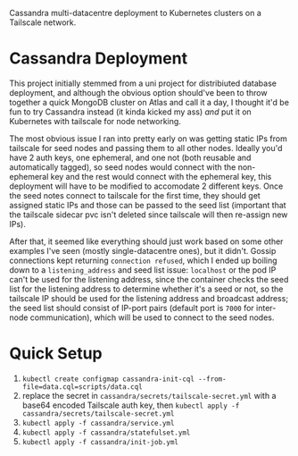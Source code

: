 Cassandra multi-datacentre deployment to Kubernetes clusters on a Tailscale network.

# Cassandra Deployment

This project initially stemmed from a uni project for distribiuted database deployment, and although the obvious option should've been to throw together a quick MongoDB cluster on Atlas and call it a day, I thought it'd be fun to try Cassandra instead (it kinda kicked my ass) *and* put it on Kubernetes with tailscale for node networking.

The most obvious issue I ran into pretty early on was getting static IPs from tailscale for seed nodes and passing them to all other nodes. Ideally you'd have 2 auth keys, one ephemeral, and one not (both reusable and automatically tagged), so seed nodes would connect with the non-ephemeral key and the rest would connect with the ephemeral key, this deployment will have to be modified to accomodate 2 different keys. Once the seed notes connect to tailscale for the first time, they should get assigned static IPs and those can be passed to the seed list (important that the tailscale sidecar pvc isn't deleted since tailscale will then re-assign new IPs).

After that, it seemed like everything should just work based on some other examples I've seen (mostly single-datacentre ones), but it didn't. Gossip connections kept returning `connection refused`, which I ended up boiling down to a `listening_address` and seed list issue: `localhost` or the pod IP can't be used for the listening address, since the container checks the seed list for the listening address to determine whether it's a seed or not, so the tailscale IP should be used for the listening address and broadcast address; the seed list should consist of IP-port pairs (default port is `7000` for inter-node communication), which will be used to connect to the seed nodes. 

# Quick Setup

1. `kubectl create configmap cassandra-init-cql --from-file=data.cql=scripts/data.cql`
2. replace the secret in `cassandra/secrets/tailscale-secret.yml` with a base64 encoded Tailscale auth key, then `kubectl apply -f cassandra/secrets/tailscale-secret.yml`
3. `kubectl apply -f cassandra/service.yml`
4. `kubectl apply -f cassandra/statefulset.yml`
5. `kubectl apply -f cassandra/init-job.yml`
